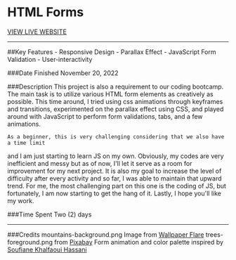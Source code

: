 # HTML Forms

[VIEW LIVE WEBSITE](https://quendp.github.io/html-forms/)

---

##Key Features
    - Responsive Design
    - Parallax Effect
    - JavaScript Form Validation
    - User-interactivity

###Date Finished
    November 20, 2022

###Description 
    This project is also a requirement to our coding bootcamp. The main task is to 
utilize various HTML form elements as creatively as possible. This time around, 
I tried using css animations through keyframes and transitions, experimented on
the parallax effect using CSS, and played around with JavaScript to perform form
validations, tabs, and a few animations.

    As a beginner, this is very challenging considering that we also have a time limit
and I am just starting to learn JS on my own. Obviously, my codes are very inefficient
and messy but as of now, I'll let it serve as a room for improvement for my next
project. It is also my goal to increase the level of difficulty after every activity
and so far, I was able to maintain that upward trend. For me, the most challenging
part on this one is the coding of JS, but fortunately, I am now starting to get the
hang of it. Lastly, I hope you'll like my work. 

###Time Spent
    Two (2) days

---

###Credits
    mountains-background.png Image from [Wallpaper Flare](https://www.wallpaperflare.com/mountains-night-stars-the-game-forest-view-birds-hills-wallpaper-qmzaw/download/1920x1080)
    trees-foreground.png from [Pixabay](https://pixabay.com/vectors/mountain-landscape-sky-mountains-4823516/)
    Form animation and color palette inspired by [Soufiane Khalfaoui Hassani](https://codepen.io/soufiane-khalfaoui-hassani/pen/LYpPWda)